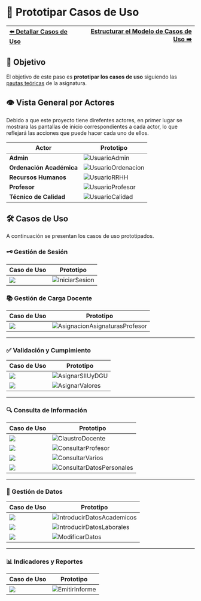 # 📝 Prototipar Casos de Uso

| [⬅️ Detallar Casos de Uso](DetallarCasosDeUso.md) | [Estructurar el Modelo de Casos de Uso ➡️](EstructurarCasosDeUso.md) |
|:--|--:|

## 🎯 **Objetivo**
El objetivo de este paso es **prototipar los casos de uso** siguiendo las [pautas teóricas](https://github.com/mmasias/IdSw1/blob/main/temario/contenidos/CdU.ICdU.md) de la asignatura.

## 👁️ Vista General por Actores

Debido a que este proyecto tiene direfentes actores, en primer lugar se mostrara las pantallas de inicio correspondientes a cada actor, lo que reflejará las acciones que puede hacer cada uno de ellos.

| **Actor**                    | **Prototipo**                                           |
|------------------------------|---------------------------------------------------------|
| **Admin**                    | ![UsuarioAdmin](/images/Prototipar/Admin.png)           |
| **Ordenación Académica**     | ![UsuarioOrdenacion](/images/Prototipar/Ordenacion.png) |
| **Recursos Humanos**         | ![UsuarioRRHH](/images/Prototipar/RRHH.png)             |
| **Profesor**                 | ![UsuarioProfesor](/images/Prototipar/Profesor.png)     |
| **Técnico de Calidad**       | ![UsuarioCalidad](/images/Prototipar/Calidad.png)       |

## 🛠️ Casos de Uso

A continuación se presentan los casos de uso prototipados.

### 🗝️ Gestión de Sesión

| **Caso de Uso** | **Prototipo** |
|-----------------|---------------|
| ![](/images/modelosUML/CdU/Individuales/IniciarSesion.svg) | ![IniciarSesion](/images/Prototipar/Inicio.png) |

### 📚 Gestión de Carga Docente

| **Caso de Uso** | **Prototipo** |
|-----------------|---------------|
| ![](/images/modelosUML/CdU/Individuales/AsignarCargaDocente.svg) | ![AsignacionAsignaturasProfesor](/images/Prototipar/AsignacióndeCargaDocente.png) |

---

### ✅ Validación y Cumpimiento

| **Caso de Uso** | **Prototipo** |
|-----------------|---------------|
| ![](/images/modelosUML/CdU/Individuales/AsignarSIIUyDGU.svg) | ![AsignarSIIUyDGU](/images/Prototipar/AsignarSIIU.png)   |
| ![](/images/modelosUML/CdU/Individuales/AsignarValores.svg)  | ![AsignarValores](/images/Prototipar/AsignarValores.png) |

---

### 🔍 Consulta de Información

| **Caso de Uso** | **Prototipo** |
|-----------------|---------------|
| ![](/images/modelosUML/CdU/Individuales/ClaustroDocente.svg)          | ![ClaustroDocente](/images/Prototipar/ConsultarClaustroDocente.png)            |
| ![](/images/modelosUML/CdU/Individuales/ConsultarProfesor.svg)        | ![ConsultarProfesor](/images/Prototipar/ConsultaAsignaciónDocenteProfesor.png) |
| ![](/images/modelosUML/CdU/Individuales/ConsultarVarios.svg)          | ![ConsultarVarios](/images/Prototipar/AsignaciónDocenteTitulacion.png)         |
| ![](/images/modelosUML/CdU/Individuales/ConsultarDatosPersonales.svg) | ![ConsultarDatosPersonales](/images/Prototipar/DatosContratoPersonales.png)    |

---

### 📝 Gestión de Datos

| **Caso de Uso** | **Prototipo** |
|-----------------|---------------|
| ![](/images/modelosUML/CdU/Individuales/IntroducirDatosAcademicos.svg) | ![IntroducirDatosAcademicos](/images/Prototipar/DatosAcademicos.png)   |
| ![](/images/modelosUML/CdU/Individuales/IntroducirDatosLaborales.svg)  | ![IntroducirDatosLaborales](/images/Prototipar/DatosLaborales.png)     |
| ![](/images/modelosUML/CdU/Individuales/ModificarDatos.svg)            | ![ModificarDatos](/images/Prototipar/ModificacionDatosProfesorado.png) |

---

### 📊 Indicadores y Reportes

| **Caso de Uso** | **Prototipo** |
|-----------------|---------------|
| ![](/images/modelosUML/CdU/Individuales/EmitirInforme.svg) | ![EmitirInforme](/images/Prototipar/EmitirInformeProfesorado.png) |